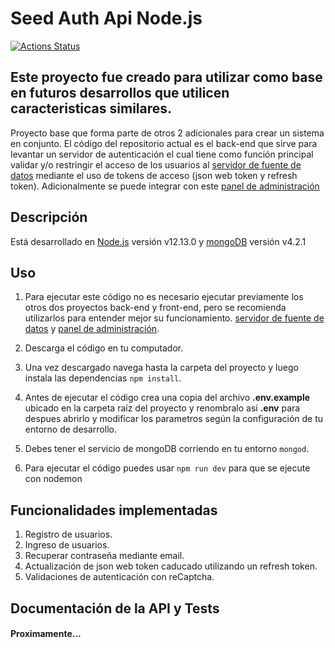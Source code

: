 # Seed Auth Api Node.js

[![Actions Status](https://github.com/{owner}/{repo}/workflows/{workflow_name}/badge.svg)](https://github.com/{owner}/{repo}/actions)

## Este proyecto fue creado para utilizar como base en futuros desarrollos que utilicen caracteristicas similares.

Proyecto base que forma parte de otros 2 adicionales para crear un sistema en conjunto. El código del repositorio actual es el back-end que sirve para levantar un servidor de autenticación el cual tiene como función principal validar y/o restringir el acceso de los usuarios al [servidor de fuente de datos](https://github.com/devnido/seed-resource-api-nodejs) mediante el uso de tokens de acceso (json web token y refresh token). Adicionalmente se puede integrar con este [panel de administración](https://github.com/devnido/seed-admin-panel-angular)

## Descripción

Está desarrollado en [Node.js](https://nodejs.org/es/) versión v12.13.0 y [mongoDB](https://www.mongodb.com/es) versión v4.2.1

## Uso 

1. Para ejecutar este código no es necesario ejecutar previamente los otros dos proyectos back-end y front-end, pero se recomienda utilizarlos para entender mejor su funcionamiento. [servidor de fuente de datos](https://github.com/devnido/seed-resource-api-nodejs) y [panel de administración](https://github.com/devnido/seed-admin-panel-angular). 

2. Descarga el código en tu computador.

3. Una vez descargado navega hasta la carpeta del proyecto  y luego instala las dependencias `npm install`.

4. Antes de ejecutar el código crea una copia del archivo **.env.example** ubicado en la carpeta raíz del proyecto y renombralo así **.env** para despues abrirlo y modificar los parametros según la configuración de tu entorno de desarrollo.

5. Debes tener el servicio de mongoDB corriendo en tu entorno `mongod`.

6. Para ejecutar el código puedes usar `npm run dev` para que se ejecute con nodemon

## Funcionalidades implementadas 

1. Registro de usuarios.
2. Ingreso de usuarios.
3. Recuperar contraseña mediante email.
4. Actualización de json web token caducado utilizando un refresh token.
5. Validaciones de autenticación con reCaptcha.

## Documentación de la API y Tests

#### Proximamente...